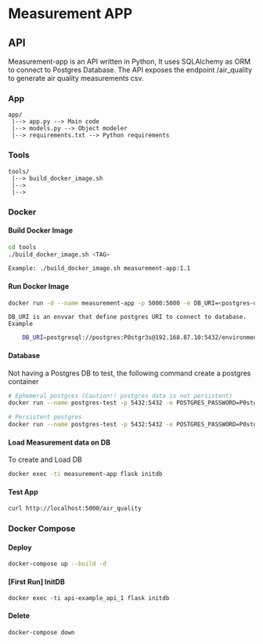 # Measurement APP
## API
Measurement-app is an API written in Python, It uses SQLAlchemy as ORM to connect to Postgres Database. The API exposes the endpoint /air_quality to generate air quality measurements csv.

### App
```
app/
 |--> app.py --> Main code
 |--> models.py --> Object modeler
 |--> requirements.txt --> Python requirements
```

### Tools
```
tools/
 |--> build_docker_image.sh
 |--> 
 |--> 
```

### Docker

#### Build Docker Image
```bash
cd tools
./build_docker_image.sh <TAG>

Example: ./build_docker_image.sh measurement-app:1.1
```

#### Run Docker Image
```bash
docker run -d --name measurement-app -p 5000:5000 -e DB_URI=<postgres-db-uri> <image>
```

    DB_URI is an envvar that define postgres URI to connect to database. Example
```bash
    DB_URI=postgresql://postgres:P0stgr3s@192.168.87.10:5432/environment_airq_measurand
```

#### Database
Not having a Postgres DB to test, the following command create a postgres container
```bash
# Ephemeral postgres (Caution!! postgres data is not persistent)
docker run --name postgres-test -p 5432:5432 -e POSTGRES_PASSWORD=P0stgr3s -d postgres 

# Persistent postgres
docker run --name postgres-test -p 5432:5432 -e POSTGRES_PASSWORD=P0stgr3s -v /datafiles/database/postgres:/var/lib/postgresql/data -d postgres 
```

#### Load Measurement data on DB
To create and Load DB
```bash
docker exec -ti measurement-app flask initdb
```

#### Test App
```bash
curl http://localhost:5000/air_quality
```


### Docker Compose

#### Deploy
```bash
docker-compose up --build -d
```

#### [First Run] InitDB
```
docker exec -ti api-example_api_1 flask initdb
```

#### Delete
```bash
docker-compose down
```
